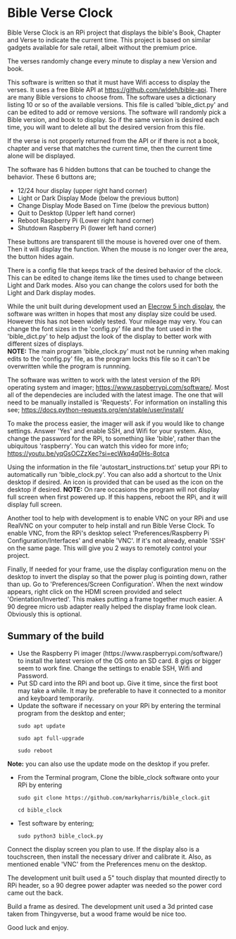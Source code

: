 # Bible Verse Clock
Bible Verse Clock is an RPi project that displays the bible's Book, Chapter and Verse to indicate the current time.
This project is based on similar gadgets available for sale retail, albeit without the premium price.

The verses randomly change every minute to display a new Version and book.

This software is written so that it must have Wifi access to display the verses. It uses a free Bible API at https://github.com/wldeh/bible-api. There are many Bible versions to choose from. The software uses a dictionary listing 10 or so of the available versions. This file is called 'bible_dict.py' and can be edited to add or remove versions. The software will randomly pick a Bible version, and book to display. So if the same version is desired each time, you will want to delete all but the desired version from this file.

If the verse is not properly returned from the API or if there is not a book, chapter and verse that matches the current time, then the current time alone will be displayed.

The software has 6 hidden buttons that can be touched to change the behavior. These 6 buttons are;
<ul>
<li>12/24 hour display (upper right hand corner) 
<li>Light or Dark Display Mode (below the previous button)
<li>Change Display Mode Based on Time (below the previous button)
<li>Quit to Desktop (Upper left hand corner)
<li>Reboot Raspberry Pi (Lower right hand corner)
<li>Shutdown Raspberry Pi (lower left hand corner)
</ul>

These buttons are transparent till the mouse is hovered over one of them. Then it will display the function. When the mouse is no longer over the area, the button hides again.

There is a config file that keeps track of the desired behavior of the clock. This can be edited to change items like the times used to change between Light and Dark modes. Also you can change the colors used for both the Light and Dark display modes.

While the unit built during development used an <a href="https://www.elecrow.com/hdmi-5-inch-800x480-tft-display-for-raspberry-pi-b-p-1384.html?srsltid=AfmBOopdu3iTrjXjR9FxFRh_uzjL6nvhWNImvfrW12346wcKIUp9Ezqk" target="_blank">Elecrow 5 inch display</a>, the software was written in hopes that most any display size could be used. However this has not been widely tested. Your mileage may very. You can change the font sizes in the 'config.py' file and the font used in the 'bible_dict.py' to help adjust the look of the display to better work with different sizes of displays.<br>
<b>NOTE:</b> The main program 'bible_clock.py' must not be running when making edits to the 'config.py' file, as the program locks this file so it can't be overwritten while the program is runnning. 

The software was written to work with the latest version of the RPi operating system and imager; https://www.raspberrypi.com/software/. Most all of the dependecies are included with the latest image. The one that will need to be manually installed is 'Requests'. For information on installing this see; https://docs.python-requests.org/en/stable/user/install/

To make the process easier, the imager will ask if you would like to change settings. Answer 'Yes' and enable SSH, and Wifi for your system. Also, change the password for the RPi, to something like 'bible', rather than the ubiquitous 'raspberry'. You can watch this video for more info; https://youtu.be/yqGsOCZzXec?si=ecWkq4q0Hs-8otca

Using the information in the file 'autostart_instructions.txt' setup your RPi to automatically run 'bible_clock.py'. You can also add a shortcut to the Unix desktop if desired. An icon is provided that can be used as the icon on the desktop if desired. <b>NOTE:</b> On rare occasions the program will not display full screen when first powered up. If this happens, reboot the RPi, and it will display full screen.

Another tool to help with development is to enable VNC on your RPi and use RealVNC on your computer to help install and run Bible Verse Clock. To enable VNC, from the RPi's desktop select 'Preferences/Raspberry Pi Configuration/Interfaces' and enable 'VNC'. If it's not already, enable 'SSH' on the same page. This will give you 2 ways to remotely control your project.

Finally, If needed for your frame, use the display configuration menu on the desktop to invert the display so that the power plug is pointing down, rather than up. Go to 'Preferences/Screen Configuration'. When the next window appears, right click on the HDMI screen provided and select 'Orientation/Inverted'. This makes putting a frame together much easier. A 90 degree micro usb adapter really helped the display frame look clean. Obviously this is optional. 

<h2>Summary of the build</h2>
<ul>
<li>Use the Raspberry Pi imager (https://www.raspberrypi.com/software/) to install the latest version of the OS onto an SD card. 8 gigs or bigger seem to work fine. Change the settings to enable SSH, Wifi and Password.
<li>Put SD card into the RPi and boot up. Give it time, since the first boot may take a while. It may be preferable to have it connected to a monitor and keyboard temporarily.
<li>Update the software if necessary on your RPi by entering the terminal program from the desktop and enter;<p></p>
<code>sudo apt update</code><p>
<code>sudo apt full-upgrade</code><p>
<code>sudo reboot</code>
</ul><p>
<b>Note:</b> you can also use the update mode on the desktop if you prefer.
  
<ul>
<li>From the Terminal program, Clone the bible_clock software onto your RPi by entering<p>
<code>sudo git clone https://github.com/markyharris/bible_clock.git</code><p>
<code>cd bible_clock</code>
<li>Test software by entering;<p>
<code>sudo python3 bible_clock.py</code>
</ul><p>

Connect the display screen you plan to use.
If the display also is a touchscreen, then install the necessary driver and calibrate it. Also, as mentioned enable 'VNC' from the Preferences menu on the desktop.

The development unit built used a 5" touch display that mounted directly to RPi header, so a 90 degree power adapter was needed so the power cord came out the back.

Build a frame as desired. The development unit used a 3d printed case taken from Thingyverse, but a wood frame would be nice too.

Good luck and enjoy.

